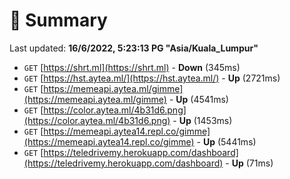 # 📖 Summary
Last updated: **16/6/2022, 5:23:13 PG "Asia/Kuala_Lumpur"**

- `GET` [https://shrt.ml](https://shrt.ml) - **Down** (345ms)
- `GET` [https://hst.aytea.ml/](https://hst.aytea.ml/) - **Up** (2721ms)
- `GET` [https://memeapi.aytea.ml/gimme](https://memeapi.aytea.ml/gimme) - **Up** (4541ms)
- `GET` [https://color.aytea.ml/4b31d6.png](https://color.aytea.ml/4b31d6.png) - **Up** (1453ms)
- `GET` [https://memeapi.aytea14.repl.co/gimme](https://memeapi.aytea14.repl.co/gimme) - **Up** (5441ms)
- `GET` [https://teledrivemy.herokuapp.com/dashboard](https://teledrivemy.herokuapp.com/dashboard) - **Up** (71ms)
